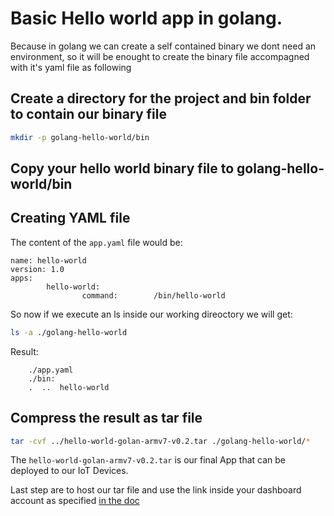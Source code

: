 # Basic Hello world app in golang.

Because in golang we can create a self contained binary we dont need an environment,
so it will be enought to create the binary file accompagned with it's yaml file as following

## Create a directory for the project and bin folder to contain our binary file

```bash
mkdir -p golang-hello-world/bin
```

## Copy your hello world binary file to golang-hello-world/bin

## Creating YAML file

The content of the `app.yaml` file would be:
```
name: hello-world
version: 1.0
apps:
        hello-world:
                command:        /bin/hello-world
```

So now if we execute an ls inside our working direoctory we will get:
```bash
ls -a ./golang-hello-world
```
Result:
        
        ./app.yaml
        ./bin:
        .  ..  hello-world

## Compress the result as tar file 

```bash
tar -cvf ../hello-world-golan-armv7-v0.2.tar ./golang-hello-world/*
```

The `hello-world-golan-armv7-v0.2.tar` is our final App that can be deployed
to our IoT Devices.        

Last step are to host our tar file and use the link inside your dashboard account
as specified [in the doc](https://docs.ionoid.io/#/../DeployApp/deployApp?id=deploy-iot-applications-using-ionoid-iot-platform)
